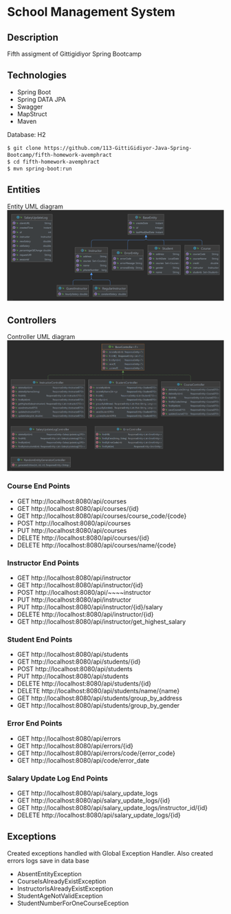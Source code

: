 # School Management System

## Description
Fifth assigment of Gittigidiyor Spring Bootcamp

## Technologies
- Spring Boot
- Spring DATA JPA
- Swagger
- MapStruct
- Maven

Database: H2

```shell
$ git clone https://github.com/113-GittiGidiyor-Java-Spring-Bootcamp/fifth-homework-avemphract
$ cd fifth-homework-avemphract
$ mvn spring-boot:run
```

## Entities
Entity UML diagram
![Entity](EntityDiagram.PNG)

## Controllers
Controller UML diagram
![Controller](ControllerDiagram.png)

### Course End Points
- GET http://localhost:8080/api/courses
- GET http://localhost:8080/api/courses/{id}
- GET http://localhost:8080/api/courses/course_code/{code}
- POST http://localhost:8080/api/courses
- PUT http://localhost:8080/api/courses
- DELETE http://localhost:8080/api/courses/{id}
- DELETE http://localhost:8080/api/courses/name/{code}

### Instructor End Points
- GET http://localhost:8080/api/instructor
- GET http://localhost:8080/api/instructor/{id}
- POST http://localhost:8080/api/~~~~instructor
- PUT http://localhost:8080/api/instructor
- PUT http://localhost:8080/api/instructor/{id}/salary
- DELETE http://localhost:8080/api/instructor/{id}
- GET http://localhost:8080/api/instructor/get_highest_salary

### Student End Points
- GET http://localhost:8080/api/students
- GET http://localhost:8080/api/students/{id}
- POST http://localhost:8080/api/students
- PUT http://localhost:8080/api/students
- DELETE http://localhost:8080/api/students/{id}
- DELETE http://localhost:8080/api/students/name/{name}
- GET http://localhost:8080/api/students/group_by_address
- GET http://localhost:8080/api/students/group_by_gender

### Error End Points
- GET http://localhost:8080/api/errors
- GET http://localhost:8080/api/errors/{id}
- GET http://localhost:8080/api/errors/code/{error_code}
- GET http://localhost:8080/api/code/error_date 

### Salary Update Log End Points
- GET http://localhost:8080/api/salary_update_logs
- GET http://localhost:8080/api/salary_update_logs/{id}
- GET http://localhost:8080/api/salary_update_logs/instructor_id/{id}
- DELETE http://localhost:8080/api/salary_update_logs/{id}

## Exceptions
Created exceptions handled with Global Exception Handler. Also created errors logs save in data base
- AbsentEntityException
- CourseIsAlreadyExistException
- InstructorIsAlreadyExistException
- StudentAgeNotValidException
- StudentNumberForOneCourseEception